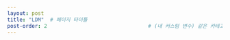 ```yaml
---
layout: post
title: "LDM"  # 페이지 타이틀
post-order: 2                                 # (내 커스텀 변수) 같은 카테고리 내 정렬 순서
---
```

